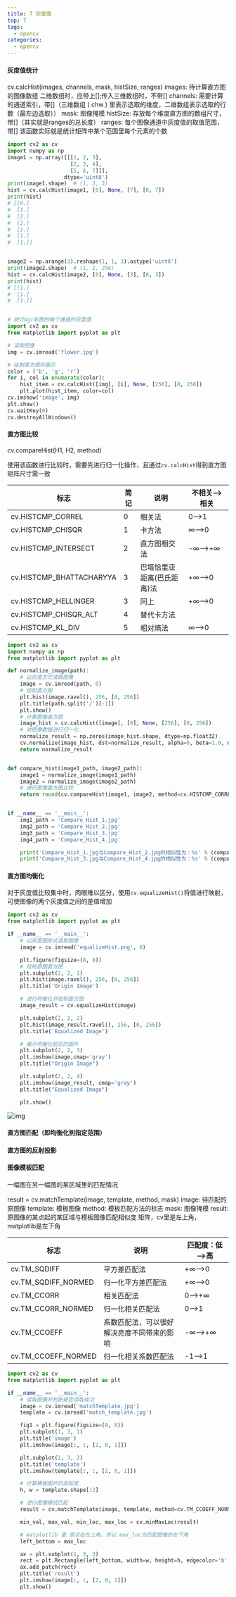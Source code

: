 ```yaml
---
title: 7 灰度值
top: 7
tags:
  - opencv
categories:
  - opencv
---
```


#### 灰度值统计

cv.calcHist(images, channels, mask, histSize, ranges)
images: 待计算直方图的图像数组 二维数组时，应带上[];传入三维数组时，不带[]
channels: 需要计算的通道索引，带[]（三维数组 ( chw ) 里表示选取的维度，二维数组表示选取的行数（最左边选取））
mask: 图像掩模
histSize: 存放每个维度直方图的数组尺寸，带[]（其实就是ranges的总长度）
ranges: 每个图像通道中灰度值的取值范围，带[]
该函数实际就是统计矩阵中某个范围里每个元素的个数

```python
import cv2 as cv
import numpy as np
image1 = np.array([[[1, 2, 3],
                    [2, 3, 4],
                    [5, 6, 7]]],
                  dtype='uint8')
print(image1.shape)  # (1, 3, 3)
hist = cv.calcHist(image1, [0], None, [7], [0, 7])
print(hist)
# [[0.]
#  [1.]
#  [2.]
#  [2.]
#  [1.]
#  [1.]
#  [1.]]


image2 = np.arange(3).reshape(1, 1, 3).astype('uint8')
print(image2.shape)  # (1, 1, 256)
hist = cv.calcHist(image2, [0], None, [3], [0, 3])
print(hist)
# [[1.]
#  [1.]
#  [1.]]
```

```python

# 统计bgr彩图的每个通道的灰度值
import cv2 as cv
from matplotlib import pyplot as plt

# 读取图像
img = cv.imread('flower.jpg')

# 绘制直方图并展示
color = ('b', 'g', 'r')
for i, col in enumerate(color):
    hist_item = cv.calcHist([img], [i], None, [256], [0, 256])
    plt.plot(hist_item, color=col)
cv.imshow('image', img)
plt.show()
cv.waitKey(0)
cv.destroyAllWindows()
```



#### 直方图比较

cv.compareHist(H1, H2, method)

使用该函数进行比较时，需要先进行归一化操作，且通过`cv.calcHist`得到直方图矩阵尺寸需一致

| 标志                     | 简记 | 说明                       | 不相关⟶相关 |
| ------------------------ | ---- | -------------------------- | ----------- |
| cv.HISTCMP_CORREL        | 0    | 相关法                     | 0⟶1         |
| cv.HISTCMP_CHISQR        | 1    | 卡方法                     | ∞⟶0         |
| cv.HISTCMP_INTERSECT     | 2    | 直方图相交法               | -∞⟶+∞       |
| cv.HISTCMP_BHATTACHARYYA | 3    | 巴塔恰里亚距离(巴氏距离)法 | +∞⟶0        |
| cv.HISTCMP_HELLINGER     | 3    | 同上                       | +∞⟶0        |
| cv.HISTCMP_CHISQR_ALT    | 4    | 替代卡方法                 |             |
| cv.HISTCMP_KL_DIV        | 5    | 相对熵法                   | ∞⟶0         |

```python
import cv2 as cv
import numpy as np
from matplotlib import pyplot as plt

def normalize_image(path):
    # 以灰度方式读取图像
    image = cv.imread(path, 0)
    # 绘制直方图
    plt.hist(image.ravel(), 256, [0, 256])
    plt.title(path.split('/')[-1])
    plt.show()
    # 计算图像直方图
    image_hist = cv.calcHist([image], [0], None, [256], [0, 256])
    # 对图像数据进行归一化
    normalize_result = np.zeros(image_hist.shape, dtype=np.float32)
    cv.normalize(image_hist, dst=normalize_result, alpha=0, beta=1.0, norm_type=cv.NORM_MINMAX)
    return normalize_result


def compare_hist(image1_path, image2_path):
    image1 = normalize_image(image1_path)
    image2 = normalize_image(image2_path)
    # 进行图像直方图比较
    return round(cv.compareHist(image1, image2, method=cv.HISTCMP_CORREL), 2)


if __name__ == '__main__':
    img1_path = 'Compare_Hist_1.jpg'
    img2_path = 'Compare_Hist_2.jpg'
    img3_path = 'Compare_Hist_3.jpg'
    img4_path = 'Compare_Hist_4.jpg'

    print('Compare_Hist_1.jpg与Compare_Hist_2.jpg的相似性为：%s' % (compare_hist(img1_path, img2_path)))
    print('Compare_Hist_3.jpg与Compare_Hist_4.jpg的相似性为：%s' % (compare_hist(img3_path, img4_path)))
```

#### 直方图均衡化

对于灰度值比较集中时，肉眼难以区分，使用`cv.equalizeHist()`将值进行映射，可使图像的两个灰度值之间的差值增加

```python
import cv2 as cv
from matplotlib import pyplot as plt

if __name__ == '__main__':
    # 以灰度图形式读取图像
    image = cv.imread('equalizeHist.png', 0)

    plt.figure(figsize=(8, 8))
    # 绘制原图直方图
    plt.subplot(2, 2, 1)
    plt.hist(image.ravel(), 256, [0, 256])
    plt.title('Origin Image')

    # 进行均衡化并绘制直方图
    image_result = cv.equalizeHist(image)

    plt.subplot(2, 2, 2)
    plt.hist(image_result.ravel(), 256, [0, 256])
    plt.title('Equalized Image')

    # 展示均衡化前后的图片
    plt.subplot(2, 2, 3)
    plt.imshow(image,cmap='gray')
    plt.title("Origin Image")

    plt.subplot(2, 2, 4)
    plt.imshow(image_result, cmap='gray')
    plt.title("Equalized Image")

    plt.show()
```

![img](https://img-blog.csdnimg.cn/214ae510c9684349afe1af9617172650.png)

#### 直方图匹配（即均衡化到指定范围）

#### 直方图的反射投影

#### 图像模板匹配

一幅图在另一幅图的某区域里的匹配情况

result = cv.matchTemplate(image, template, method, mask)
image: 待匹配的原图像
template: 模板图像
method: 模板匹配方法的标志
mask: 图像掩模
result: 原图像的某点起的某区域与模板图像匹配相似度 矩阵，cv里是左上角，matplotlib是左下角

| 标志                | 说明                                       | 匹配度：低⟶高 |
| ------------------- | ------------------------------------------ | ------------- |
| cv.TM_SQDIFF        | 平方差匹配法                               | +∞⟶0          |
| cv.TM_SQDIFF_NORMED | 归一化平方差匹配法                         | +∞⟶0          |
| cv.TM_CCORR         | 相关匹配法                                 | 0⟶+∞          |
| cv.TM_CCORR_NORMED  | 归一化相关匹配法                           | 0⟶1           |
| cv.TM_CCOEFF        | 系数匹配法，可以很好解决亮度不同带来的影响 | -∞⟶+∞         |
| cv.TM_CCOEFF_NORMED | 归一化相关系数匹配法                       | -1⟶1          |

```python
import cv2 as cv
from matplotlib import pyplot as plt

if __name__ == '__main__':
    # 读取图像并判断是否读取成功
    image = cv.imread('matchTemplate.jpg')
    template = cv.imread('match_template.jpg')

    fig1 = plt.figure(figsize=(8, 8))
    plt.subplot(1, 3, 1)
    plt.title('image')
    plt.imshow(image[:, :, [2, 0, 1]])

    plt.subplot(1, 3, 2)
    plt.title('template')
    plt.imshow(template[:, :, [2, 0, 1]])

    # 计算模板图片的高和宽
    h, w = template.shape[:2]

    # 进行图像模式匹配
    result = cv.matchTemplate(image, template, method=cv.TM_CCOEFF_NORMED)

    min_val, max_val, min_loc, max_loc = cv.minMaxLoc(result)

    # matplotlib 里 原点在左上角，所以 max_loc为匹配图像的左下角
    left_bottom = max_loc

    ax = plt.subplot(1, 3, 3)
    rect = plt.Rectangle(left_bottom, width=w, height=h, edgecolor='b', facecolor='none')
    ax.add_patch(rect)
    plt.title('result')
    plt.imshow(image[:, :, [2, 0, 1]])
    plt.show()
```